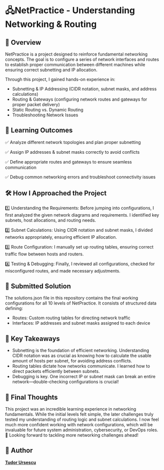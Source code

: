 # 🖧NetPractice - Understanding Networking & Routing

## 📌 Overview
NetPractice is a project designed to reinforce fundamental networking concepts. The goal is to configure a series of network interfaces and routes to establish proper communication between different machines while ensuring correct subnetting and IP allocation.

Through this project, I gained hands-on experience in:
- Subnetting & IP Addressing (CIDR notation, subnet masks, and address calculations)
- Routing & Gateways (configuring network routes and gateways for proper packet delivery)
- Static Routing vs. Dynamic Routing
- Troubleshooting Network Issues

## 🎯 Learning Outcomes
✅ Analyze different network topologies and plan proper subnetting

✅ Assign IP addresses & subnet masks correctly to avoid conflicts

✅ Define appropriate routes and gateways to ensure seamless communication

✅ Debug common networking errors and troubleshoot connectivity issues

## 🛠 How I Approached the Project
1️⃣ Understanding the Requirements: Before jumping into configurations, I first analyzed the given network diagrams and requirements. I identified key subnets, host allocations, and routing needs.

2️⃣ Subnet Calculations: Using CIDR notation and subnet masks, I divided networks appropriately, ensuring efficient IP allocation.

3️⃣ Route Configuration: I manually set up routing tables, ensuring correct traffic flow between hosts and routers.

4️⃣ Testing & Debugging: Finally, I reviewed all configurations, checked for misconfigured routes, and made necessary adjustments.

## 📂 Submitted Solution
The solutions.json file in this repository contains the final working configurations for all 10 levels of NetPractice. It consists of structured data defining:

- Routes: Custom routing tables for directing network traffic
- Interfaces: IP addresses and subnet masks assigned to each device

## 🚀 Key Takeaways
- Subnetting is the foundation of efficient networking. Understanding CIDR notation was as crucial as knowing how to calculate the usable amount of hosts per subnet, for avoiding address conflicts.
- Routing tables dictate how networks communicate. I learned how to direct packets efficiently between subnets.
- Debugging is key. One incorrect IP or subnet mask can break an entire network—double-checking configurations is crucial!

## 💭 Final Thoughts
This project was an incredible learning experience in networking fundamentals. While the initial levels felt simple, the later challenges truly tested my understanding of routing logic and subnet calculations. I now feel much more confident working with network configurations, which will be invaluable for future system administration, cybersecurity, or DevOps roles.
🌟 Looking forward to tackling more networking challenges ahead!

## 👤 Author
[**Tudor Ursescu**](https://github.com/Tudor-Ursescu)